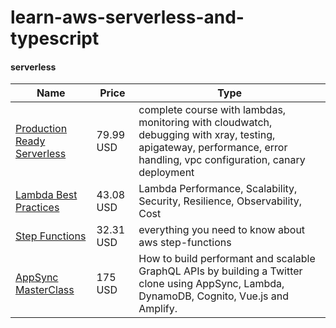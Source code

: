 # learn-aws-serverless-and-typescript

#### serverless
| Name | Price | Type |
|------|-------|------|
| [Production Ready Serverless](https://www.manning.com/livevideo/production-ready-serverless)     | 79.99 USD     | complete course with lambdas, monitoring with cloudwatch, debugging with xray, testing, apigateway, performance, error handling, vpc configuration, canary deployment |
|[Lambda Best Practices](https://theburningmonk.thinkific.com/courses/learn-you-some-lambda) | 43.08 USD | Lambda Performance, Scalability, Security, Resilience, Observability, Cost |
|[Step Functions](https://theburningmonk.thinkific.com/courses/complete-guide-to-aws-step-functions) | 32.31 USD | everything you need to know about aws step-functions|
|[AppSync MasterClass](https://theburningmonk.thinkific.com/courses/appsync-masterclass-basic) | 175 USD |How to build performant and scalable GraphQL APIs by building a Twitter clone using AppSync, Lambda, DynamoDB, Cognito, Vue.js and Amplify. |


